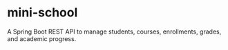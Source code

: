 # mini-school
A Spring Boot REST API to manage students, courses, enrollments, grades, and academic progress.

